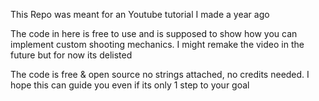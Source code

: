 This Repo was meant for an Youtube tutorial I made a year ago

The code in here is free to use and is supposed to show how you can implement custom
shooting mechanics. I might remake the video in the future but for now its delisted

The code is free & open source no strings attached, no credits needed. I hope this can
guide you even if its only 1 step to your goal
